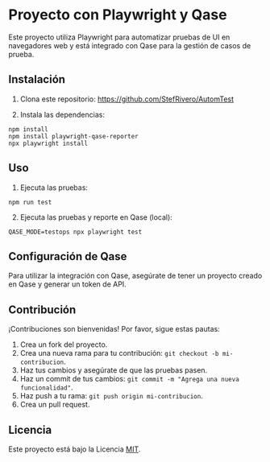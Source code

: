 # Proyecto con Playwright y Qase    

Este proyecto utiliza Playwright para automatizar pruebas de UI en navegadores web y está integrado con Qase para la gestión de casos de prueba.

## Instalación

1. Clona este repositorio: 
https://github.com/StefRivero/AutomTest

2. Instala las dependencias:
```
npm install
npm install playwright-qase-reporter
npx playwright install
```

## Uso

1. Ejecuta las pruebas:
```
npm run test
```

2. Ejecuta las pruebas y reporte en Qase (local):
```
QASE_MODE=testops npx playwright test
```

## Configuración de Qase

Para utilizar la integración con Qase, asegúrate de tener un proyecto creado en Qase y generar un token de API.

## Contribución

¡Contribuciones son bienvenidas! Por favor, sigue estas pautas:

1. Crea un fork del proyecto.
2. Crea una nueva rama para tu contribución: `git checkout -b mi-contribucion`.
3. Haz tus cambios y asegúrate de que las pruebas pasen.
4. Haz un commit de tus cambios: `git commit -m "Agrega una nueva funcionalidad"`.
5. Haz push a tu rama: `git push origin mi-contribucion`.
6. Crea un pull request.

## Licencia

Este proyecto está bajo la Licencia [MIT](https://opensource.org/licenses/MIT).
